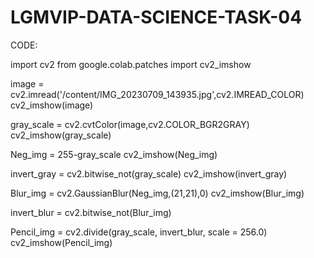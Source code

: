 # LGMVIP-DATA-SCIENCE-TASK-04

CODE:

import cv2
from google.colab.patches import cv2_imshow

image = cv2.imread('/content/IMG_20230709_143935.jpg',cv2.IMREAD_COLOR)
cv2_imshow(image)

gray_scale = cv2.cvtColor(image,cv2.COLOR_BGR2GRAY)
cv2_imshow(gray_scale)

Neg_img = 255-gray_scale
cv2_imshow(Neg_img)

invert_gray = cv2.bitwise_not(gray_scale)
cv2_imshow(invert_gray)

Blur_img = cv2.GaussianBlur(Neg_img,(21,21),0)
cv2_imshow(Blur_img)

invert_blur = cv2.bitwise_not(Blur_img)

Pencil_img = cv2.divide(gray_scale, invert_blur, scale = 256.0)
cv2_imshow(Pencil_img)
